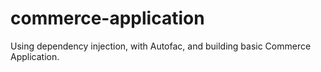 # commerce-application
Using dependency injection, with Autofac, and building basic Commerce Application. 
